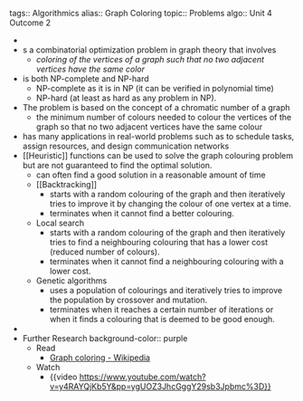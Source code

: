 tags:: Algorithmics
alias:: Graph Coloring
topic:: Problems
algo:: Unit 4 Outcome 2

-
- s a combinatorial optimization problem in graph theory that involves
	- *coloring of the vertices of a graph such that no two adjacent vertices have the same color*
- is both NP-complete and NP-hard
	- NP-complete as it is in NP (it can be verified in polynomial time)
	- NP-hard (at least as hard as any problem in NP).
- The problem is based on the concept of a chromatic number of a graph
	- the minimum number of colours needed to colour the vertices of the graph so that no two adjacent vertices have the same colour
- has many applications in real-world problems such as to schedule tasks, assign resources, and design communication networks
- [[Heuristic]] functions can be used to solve the graph colouring problem but are not guaranteed to find the optimal solution.
	- can often find a good solution in a reasonable amount of time
	- [[Backtracking]]
		- starts with a random colouring of the graph and then iteratively tries to improve it by changing the colour of one vertex at a time.
		- terminates when it cannot find a better colouring.
	- Local search
		- starts with a random colouring of the graph and then iteratively tries to find a neighbouring colouring that has a lower cost (reduced number of colours).
		- terminates when it cannot find a neighbouring colouring with a lower cost.
	- Genetic algorithms
		- uses a population of colourings and iteratively tries to improve the population by crossover and mutation.
		- terminates when it reaches a certain number of iterations or when it finds a colouring that is deemed to be good enough.
-
- Further Research
  background-color:: purple
	- Read
		- [Graph coloring - Wikipedia](https://en.wikipedia.org/wiki/Graph_coloring#Algorithms)
	- Watch
		- {{video https://www.youtube.com/watch?v=y4RAYQjKb5Y&pp=ygUOZ3JhcGggY29sb3Jpbmc%3D}}